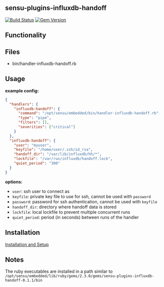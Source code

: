 ## sensu-plugins-influxdb-handoff

[![Build Status](https://travis-ci.org/ve-global/sensu-plugins-influxdb-handoff.svg?branch=master)](https://travis-ci.org/ve-global/sensu-plugins-influxdb-handoff)
[![Gem Version](https://badge.fury.io/rb/sensu-plugins-influxdb-handoff.svg)](http://badge.fury.io/rb/sensu-plugins-influxdb-handoff)

## Functionality

## Files
*   bin/handler-influxdb-handoff.rb

## Usage

**example config:**
```json
{
  "handlers": {
    "influxdb-handoff": {
      "command": "/opt/sensu/embedded/bin/handler-influxdb-handoff.rb",
      "type": "pipe",
      "filters": [],
      "severities": ["critical"]
    }
  },
  "influxdb-handoff": {
    "user": "myuser",
    "keyfile": "/home/user/.ssh/id_rsa",
    "handoff_dir": "/var/lib/influxdb/hh/*",
    "lockfile": "/var/run/influxdb/handoff.lock",
    "quiet_period": "300"
  }
}
```

**options:**

-   `user`: ssh user to connect as
-   `keyfile`: private key file to use for ssh, cannot be used with `password`
-   `password`: password for ssh authentication, cannot be used with `keyfile`
-   `handoff_dir`: directory where handoff data is stored
-   `lockfile`: local lockfile to prevent multiple concurrent runs
-   `quiet_period`: period (in seconds) between runs of the handler

## Installation

[Installation and Setup](http://sensu-plugins.io/docs/installation_instructions.html)

## Notes
The ruby executables are installed in a path similar to `/opt/sensu/embedded/lib/ruby/gems/2.3.0/gems/sensu-plugins-influxdb-handoff-0.1.1/bin`

